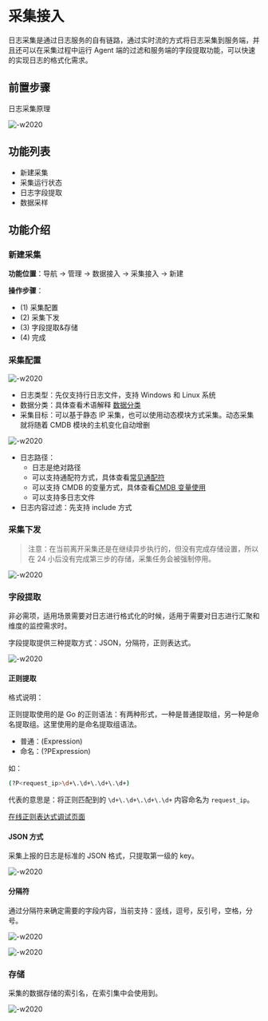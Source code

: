 # 采集接入

日志采集是通过日志服务的自有链路，通过实时流的方式将日志采集到服务端，并且还可以在采集过程中运行 Agent 端的过滤和服务端的字段提取功能，可以快速的实现日志的格式化需求。

## 前置步骤

日志采集原理

![-w2020](media/15774222247800.jpg)

## 功能列表

* 新建采集
* 采集运行状态
* 日志字段提取
* 数据采样

## 功能介绍

### 新建采集

**功能位置**：导航 →  管理 → 数据接入 →  采集接入 →  新建

**操作步骤**：

* (1) 采集配置
* (2) 采集下发
* (3) 字段提取&存储
* (4) 完成

### 采集配置

![-w2020](media/15774247992632.jpg)

* 日志类型：先仅支持行日志文件，支持 Windows 和 Linux 系统
* 数据分类：具体查看术语解释 [数据分类](../../concepts/glossary.md)
* 采集目标：可以基于静态 IP 采集，也可以使用动态模块方式采集。动态采集就将随着 CMDB 模块的主机变化自动增删

![-w2020](media/15774247261632.jpg)

* 日志路径：
    * 日志是绝对路径
    * 可以支持通配符方式，具体查看[常见通配符](../addenda/wildcard.md)
    * 可以支持 CMDB 的变量方式，具体查看[CMDB 变量使用](../addenda/cmdb_var.md)
    * 可以支持多日志文件
* 日志内容过滤：先支持 include 方式

### 采集下发

> 注意：在当前离开采集还是在继续异步执行的，但没有完成存储设置，所以在 24 小后没有完成第三步的存储，采集任务会被强制停用。

![-w2020](media/15774268164786.jpg)

### 字段提取

非必需项，适用场景需要对日志进行格式化的时候，适用于需要对日志进行汇聚和维度的监控需求时。

字段提取提供三种提取方式：JSON，分隔符，正则表达式。

![-w2020](media/15774269753258.jpg)

#### 正则提取

格式说明：

正则提取使用的是 Go 的正则语法：有两种形式，一种是普通提取组，另一种是命名提取组。这里使用的是命名提取组语法。

* 普通：(Expression)
* 命名：(?P<name>Expression)

如：

```bash
(?P<request_ip>\d+\.\d+\.\d+\.\d+)
```

代表的意思是：将正则匹配到的 `\d+\.\d+\.\d+\.\d+` 内容命名为 `request_ip`。

[在线正则表达式调试页面](https://www.debuggex.com/)

#### JSON 方式

采集上报的日志是标准的 JSON 格式，只提取第一级的 key。

![-w2020](media/15774405468816.jpg)

#### 分隔符

通过分隔符来确定需要的字段内容，当前支持：竖线，逗号，反引号，空格，分号。

![-w2020](media/15774276571600.jpg)

![-w2020](media/15774290884163.jpg)

### 存储

采集的数据存储的索引名，在索引集中会使用到。

![-w2020](media/15774271280504.jpg)
